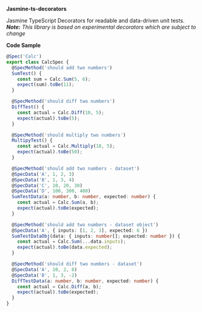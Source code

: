 **Jasmine-ts-decorators**

<p>
  Jasmine TypeScript Decorators for readable and data-driven unit tests.<br>
  <em><b>Note:</b> This library is based on experimental decorators which are subject to change</em>
<p>
  
  **Code Sample**
```ts
@Spec('Calc')
export class CalcSpec {
  @SpecMethod('should add two numbers')
  SumTest() {
    const sum = Calc.Sum(5, 6);
    expect(sum).toBe(11);
  }

  @SpecMethod('should diff two numbers')
  DiffTest() {
    const actual = Calc.Diff(10, 5);
    expect(actual).toBe(5);
  }

  @SpecMethod('should multiply two numbers')
  MultipyTest() {
    const actual = Calc.Multiply(10, 5);
    expect(actual).toBe(50);
  }

  @SpecMethod('should add two numbers - dataset')
  @SpecData('A', 1, 2, 3)
  @SpecData('B', 1, 3, 4)
  @SpecData('C', 10, 20, 30)
  @SpecData('D', 100, 300, 400)
  SumTestData(a: number, b: number, expected: number) {
    const actual = Calc.Sum(a, b);
    expect(actual).toBe(expected);
  }

  @SpecMethod('should add two numbers - dataset object')
  @SpecData('A', { inputs: [1, 2, 3], expected: 6 })
  SumTestDataObj(data: { inputs: number[]; expected: number }) {
    const actual = Calc.Sum(...data.inputs);
    expect(actual).toBe(data.expected);
  }

  @SpecMethod('should diff two numbers - dataset')
  @SpecData('A', 10, 2, 8)
  @SpecData('B', 1, 3, -2)
  DiffTestData(a: number, b: number, expected: number) {
    const actual = Calc.Diff(a, b);
    expect(actual).toBe(expected);
  }
}
```
